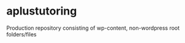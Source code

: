 aplustutoring
=============

Production repository consisting of wp-content, non-wordpress root folders/files
